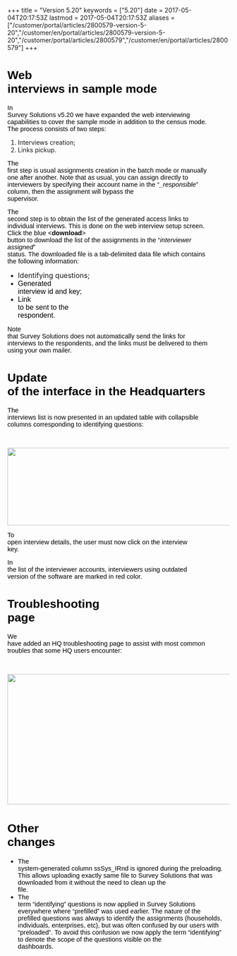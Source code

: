 ﻿+++
title = "Version 5.20"
keywords = ["5.20"]
date = 2017-05-04T20:17:53Z
lastmod = 2017-05-04T20:17:53Z
aliases = ["/customer/portal/articles/2800579-version-5-20","/customer/en/portal/articles/2800579-version-5-20","/customer/portal/articles/2800579","/customer/en/portal/articles/2800579"]
+++

<span id="docs-internal-guid-281e743c-d51d-c9e1-4aaf-adebd52c3239"><span style="font-size: 20pt; font-family: Arial; color: rgb(0, 0, 0); background-color: transparent; vertical-align: baseline; white-space: pre-wrap;">Web interviews in sample mode</span></span>
======================================================================================================================================================================================================================================================================

<span id="docs-internal-guid-281e743c-d51d-c9e1-4aaf-adebd52c3239"><span
style="font-size: 11pt; font-family: Arial; color: rgb(0, 0, 0); background-color: transparent; vertical-align: baseline; white-space: pre-wrap;">In
Survey Solutions v5.20 we have expanded the web interviewing
capabilities to cover the sample mode in addition to the census mode.
The process consists of two steps:</span></span>

1.  Interviews creation;
2.  Links pickup.

<span id="docs-internal-guid-281e743c-d51d-c9e1-4aaf-adebd52c3239"><span
style="font-size: 11pt; font-family: Arial; color: rgb(0, 0, 0); background-color: transparent; vertical-align: baseline; white-space: pre-wrap;">The
first step is usual assignments creation in the batch mode or manually
one after another. Note that as usual, you can assign directly to
interviewers by specifying their account name in the “</span><span
style="font-size: 11pt; font-family: Arial; color: rgb(0, 0, 0); background-color: transparent; font-style: italic; vertical-align: baseline; white-space: pre-wrap;">\_responsible</span><span
style="font-size: 11pt; font-family: Arial; color: rgb(0, 0, 0); background-color: transparent; vertical-align: baseline; white-space: pre-wrap;">”
column, then the assignment will bypass the supervisor.</span></span>

<span id="docs-internal-guid-281e743c-d51d-c9e1-4aaf-adebd52c3239"><span
style="font-size: 11pt; font-family: Arial; color: rgb(0, 0, 0); background-color: transparent; vertical-align: baseline; white-space: pre-wrap;">The
second step is to obtain the list of the generated access links to
individual interviews. This is done on the web interview setup screen.
Click the blue &lt;</span><span
style="font-size: 11pt; font-family: Arial; color: rgb(0, 0, 0); background-color: transparent; font-weight: 700; vertical-align: baseline; white-space: pre-wrap;">download</span><span
style="font-size: 11pt; font-family: Arial; color: rgb(0, 0, 0); background-color: transparent; vertical-align: baseline; white-space: pre-wrap;">&gt;
button to download the list of the assignments in the “</span><span
style="font-size: 11pt; font-family: Arial; color: rgb(0, 0, 0); background-color: transparent; font-style: italic; vertical-align: baseline; white-space: pre-wrap;">interviewer
assigned</span><span
style="font-size: 11pt; font-family: Arial; color: rgb(0, 0, 0); background-color: transparent; vertical-align: baseline; white-space: pre-wrap;">”
status. The downloaded file is a tab-delimited data file which contains
the following information:</span></span>

-   <span style="font-size:16px;">Identifying questions;</span>
-   <span style="font-size:16px;"><span
    style="font-family: Arial; color: rgb(0, 0, 0); background-color: transparent; vertical-align: baseline; white-space: pre-wrap;"><span
    style="background-color: transparent; vertical-align: baseline; white-space: pre-wrap;"><span
    style="background-color: transparent; vertical-align: baseline; white-space: pre-wrap;">Generated
    interview id and key;</span></span></span></span>
-   <span style="font-size:16px;"><span
    style="font-family: Arial; color: rgb(0, 0, 0); background-color: transparent; vertical-align: baseline; white-space: pre-wrap;"><span
    style="background-color: transparent; vertical-align: baseline; white-space: pre-wrap;"><span
    id="docs-internal-guid-281e743c-d51d-c9e1-4aaf-adebd52c3239"><span
    style="background-color: transparent; vertical-align: baseline; white-space: pre-wrap;"><span
    id="docs-internal-guid-281e743c-d51d-c9e1-4aaf-adebd52c3239"><span
    style="background-color: transparent; vertical-align: baseline; white-space: pre-wrap;">Link
    to be sent to the
    respondent.</span></span></span></span></span></span></span>

<span id="docs-internal-guid-281e743c-d51d-c9e1-4aaf-adebd52c3239"><span
style="font-size: 11pt; font-family: Arial; color: rgb(0, 0, 0); background-color: transparent; vertical-align: baseline; white-space: pre-wrap;">Note
that Survey Solutions does not automatically send the links for
interviews to the respondents, and the links must be delivered to them
using your own mailer. </span></span>

<span id="docs-internal-guid-281e743c-d520-0ae2-a0a2-9700769caded"><span style="font-size: 20pt; font-family: Arial; color: rgb(0, 0, 0); background-color: transparent; vertical-align: baseline; white-space: pre-wrap;">Update of the interface in the Headquarters</span></span>
====================================================================================================================================================================================================================================================================================

<span id="docs-internal-guid-281e743c-d520-0ae2-a0a2-9700769caded"><span
style="font-size: 11pt; font-family: Arial; color: rgb(0, 0, 0); background-color: transparent; vertical-align: baseline; white-space: pre-wrap;">The
interviews list is now presented in an updated table with collapsible
columns corresponding to identifying questions:</span></span>

 

<span id="docs-internal-guid-281e743c-d520-0ae2-a0a2-9700769caded"><span
style="font-size: 11pt; font-family: Arial; color: rgb(0, 0, 0); background-color: transparent; vertical-align: baseline; white-space: pre-wrap;"><img src="https://lh3.googleusercontent.com/EW2kMc-ZbDbNCKuVgxTjRwo-evr4ITCu3pSrCSMOKLU2kH3RLdkSBPZBEnWNEWwqyB7apSgXdkl_3bddyXGAF9SgafzvGw-IaY3RVanAuMQQGa5GpeCLh1olCoOQxH-iYcrTBDHK" width="624" height="176" /></span></span>

<span id="docs-internal-guid-281e743c-d520-0ae2-a0a2-9700769caded"><span
style="font-size: 11pt; font-family: Arial; color: rgb(0, 0, 0); background-color: transparent; vertical-align: baseline; white-space: pre-wrap;">To
open interview details, the user must now click on the interview
key.</span></span>

<span id="docs-internal-guid-281e743c-d520-0ae2-a0a2-9700769caded"><span
style="font-size: 11pt; font-family: Arial; color: rgb(0, 0, 0); background-color: transparent; vertical-align: baseline; white-space: pre-wrap;">In
the list of the interviewer accounts, interviewers using outdated
version of the software are marked in red color.</span></span>

<span id="docs-internal-guid-281e743c-d520-0ae2-a0a2-9700769caded"><span style="font-size: 20pt; font-family: Arial; color: rgb(0, 0, 0); background-color: transparent; vertical-align: baseline; white-space: pre-wrap;">Troubleshooting page</span></span>
=============================================================================================================================================================================================================================================================

<span id="docs-internal-guid-281e743c-d520-0ae2-a0a2-9700769caded"><span
style="font-size: 11pt; font-family: Arial; color: rgb(0, 0, 0); background-color: transparent; vertical-align: baseline; white-space: pre-wrap;">We
have added an HQ troubleshooting page to assist with most common
troubles that some HQ users encounter:</span></span>

 

<span id="docs-internal-guid-281e743c-d520-0ae2-a0a2-9700769caded"><span
style="font-size: 11pt; font-family: Arial; color: rgb(0, 0, 0); background-color: transparent; vertical-align: baseline; white-space: pre-wrap;"><img src="https://lh4.googleusercontent.com/yKaNasOxrmsSQjCzgNyegCnCd-Cn3kdOL9XZIwTDLOpbHBSE6rj3-k-mVaols3cQrGthEewXoAPVBfRlg17lkZ_JvpCpaY_KFrQE0Br3IzfsWd54-NqHEAaDdvNGaOeMnr1kkFwb" width="624" height="296" /></span></span>

<span id="docs-internal-guid-281e743c-d520-0ae2-a0a2-9700769caded"><span style="font-size: 20pt; font-family: Arial; color: rgb(0, 0, 0); background-color: transparent; vertical-align: baseline; white-space: pre-wrap;">Other changes</span></span>
======================================================================================================================================================================================================================================================

-   <span
    id="docs-internal-guid-281e743c-d520-0ae2-a0a2-9700769caded"><span
    style="font-size: 11pt; font-family: Arial; color: rgb(0, 0, 0); background-color: transparent; vertical-align: baseline; white-space: pre-wrap;">The
    system-generated column ssSys\_IRnd is ignored during the
    preloading. This allows uploading exactly same file to Survey
    Solutions that was downloaded from it without the need to clean up
    the file.</span></span>
-   <span
    id="docs-internal-guid-281e743c-d520-0ae2-a0a2-9700769caded"><span
    style="font-size: 11pt; font-family: Arial; color: rgb(0, 0, 0); background-color: transparent; vertical-align: baseline; white-space: pre-wrap;">The
    term “identifying” questions is now applied in Survey Solutions
    everywhere where “prefilled” was used earlier. The nature of the
    prefilled questions was always to identify the assignments
    (households, individuals, enterprises, etc), but was often confused
    by our users with “preloaded”. To avoid this confusion we now apply
    the term “identifying” to denote the scope of the questions visible
    on the dashboards.</span></span>
